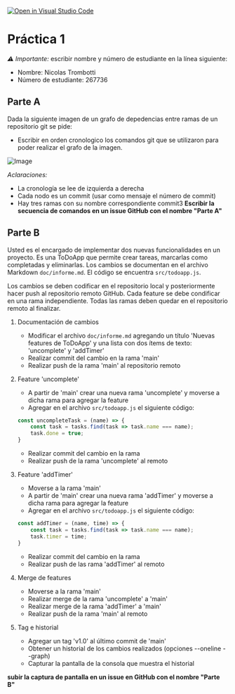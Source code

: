 [![Open in Visual Studio Code](https://classroom.github.com/assets/open-in-vscode-718a45dd9cf7e7f842a935f5ebbe5719a5e09af4491e668f4dbf3b35d5cca122.svg)](https://classroom.github.com/online_ide?assignment_repo_id=11675286&assignment_repo_type=AssignmentRepo)
# Práctica 1

*:warning: Importante:* escribir nombre y número de estudiante en la línea siguiente:  
- Nombre: Nicolas Trombotti  
- Número de estudiante: 267736

## Parte A

Dada la siguiente imagen de un grafo de depedencias entre ramas de un repositorio git se pide:

- Escribir en orden cronologico los comandos git que se utilizaron para poder realizar el grafo de la imagen.

![Image](https://i.imgur.com/iqAABQ6.png)

*Aclaraciones:*
- La cronología se lee de izquierda a derecha
- Cada nodo es un commit (usar como mensaje el número de commit)
- Hay tres ramas con su nombre correspondiente
commit3
**Escribir la secuencia de comandos en un issue GitHub con el nombre "Parte A"**

## Parte B

Usted es el encargado de implementar dos nuevas funcionalidades en un proyecto. Es una ToDoApp que permite crear tareas, marcarlas como completadas y eliminarlas.
Los cambios se documentan en el archivo Markdown `doc/informe.md`. El código se encuentra `src/todoapp.js`. 

Los cambios se deben codificar en el repositorio local y posteriormente hacer push al repositorio remoto GitHub. Cada feature se debe condificar en una rama independiente. Todas las ramas deben quedar en el repositorio remoto al finalizar.

1. Documentación de cambios 
   - Modificar el archivo `doc/informe.md` agregando un título 'Nuevas features de ToDoApp' y una lista con dos ítems de texto: 'uncomplete' y 'addTimer'
   - Realizar commit del cambio en la rama 'main'
   - Realizar push de la rama 'main' al repositorio remoto

2. Feature 'uncomplete'
    - A partir de 'main' crear una nueva rama 'uncomplete' y moverse a dicha rama para agregar la feature 
    - Agregar en el archivo `src/todoapp.js` el siguiente código:
    ```javascript 
    const uncompleteTask = (name) => {
        const task = tasks.find(task => task.name === name);
        task.done = true;
    }
    ```
   - Realizar commit del cambio en la rama
   - Realizar push de la rama 'uncomplete' al remoto

3. Feature 'addTimer'
   - Moverse a la rama 'main'
   - A partir de 'main' crear una nueva rama 'addTimer' y moverse a dicha rama para agregar la feature
   - Agregar en el archivo `src/todoapp.js` el siguiente código:
    ```javascript 
    const addTimer = (name, time) => {
        const task = tasks.find(task => task.name === name);
        task.timer = time;
    }
    ```
   - Realizar commit del cambio en la rama
   - Realizar push de las rama 'addTimer' al remoto

4. Merge de features
   - Moverse a la rama 'main'
   - Realizar merge de la rama 'uncomplete' a 'main'
   - Realizar merge de la rama 'addTimer' a 'main'
   - Realizar push de la rama 'main' al remoto

5. Tag e historial
   - Agregar un tag 'v1.0' al último commit de 'main'
   - Obtener un historial de los cambios realizados (opciones --oneline --graph)
   - Capturar la pantalla de la consola que muestra el historial 

**subir la captura de pantalla en un issue en GitHub con el nombre "Parte B"**